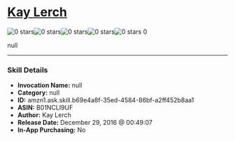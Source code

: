 # [Kay Lerch](http://alexa.amazon.com/#skills/amzn1.ask.skill.b69e4a8f-35ed-4584-86bf-a2ff452b8aa1)
![0 stars](../../images/ic_star_border_black_18dp_1x.png)![0 stars](../../images/ic_star_border_black_18dp_1x.png)![0 stars](../../images/ic_star_border_black_18dp_1x.png)![0 stars](../../images/ic_star_border_black_18dp_1x.png)![0 stars](../../images/ic_star_border_black_18dp_1x.png) 0

null

***

### Skill Details

* **Invocation Name:** null
* **Category:** null
* **ID:** amzn1.ask.skill.b69e4a8f-35ed-4584-86bf-a2ff452b8aa1
* **ASIN:** B01NCLI9UF
* **Author:** Kay Lerch
* **Release Date:** December 29, 2016 @ 00:49:07
* **In-App Purchasing:** No
